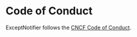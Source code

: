 # Code of Conduct
ExceptNotifier follows the [CNCF Code of Conduct](https://github.com/cncf/foundation/blob/main/code-of-conduct.md).
